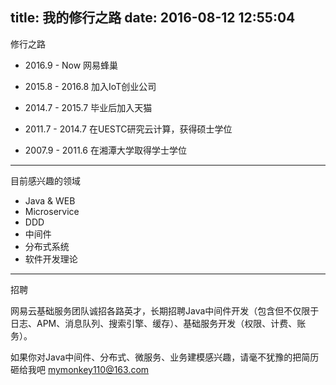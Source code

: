title: 我的修行之路
date: 2016-08-12 12:55:04
---

修行之路

* 2016.9 - Now 网易蜂巢

* 2015.8 - 2016.8 加入IoT创业公司
 
* 2014.7 - 2015.7 毕业后加入天猫

* 2011.7 - 2014.7 在UESTC研究云计算，获得硕士学位

* 2007.9 - 2011.6 在湘潭大学取得学士学位

---
目前感兴趣的领域

* Java & WEB
* Microservice
* DDD
* 中间件
* 分布式系统
* 软件开发理论

---
招聘

网易云基础服务团队诚招各路英才，长期招聘Java中间件开发（包含但不仅限于日志、APM、消息队列、搜索引擎、缓存）、基础服务开发（权限、计费、账务）。

如果你对Java中间件、分布式、微服务、业务建模感兴趣，请毫不犹豫的把简历砸给我吧 <mymonkey110@163.com>
